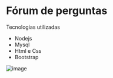 # Fórum de perguntas
Tecnologias utilizadas
- Nodejs
- Mysql
- Html e Css
- Bootstrap

![image](https://user-images.githubusercontent.com/83039172/225867130-a8d22fc1-2557-48ec-b3bb-bf3014a04980.png)
